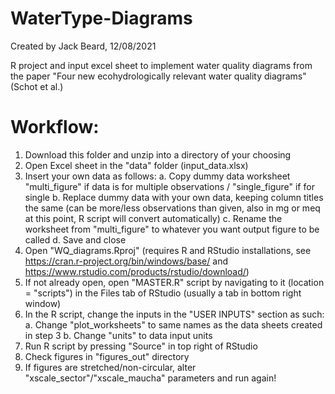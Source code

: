 # WaterType-Diagrams
Created by Jack Beard, 12/08/2021

R project and input excel sheet to implement water quality diagrams from the paper "Four new ecohydrologically relevant water quality diagrams" (Schot et al.)

# Workflow:
1. Download this folder and unzip into a directory of your choosing
2. Open Excel sheet in the "data" folder (input_data.xlsx)
3. Insert your own data as follows:
	a. Copy dummy data worksheet "multi_figure" if data is for multiple observations / "single_figure" if for single
	b. Replace dummy data with your own data, keeping column titles the same 
	   (can be more/less observations than given, also in mg or meq at this point, R script will convert automatically)
	c. Rename the worksheet from "multi_figure" to whatever you want output figure to be called
	d. Save and close
4. Open "WQ_diagrams.Rproj" (requires R and RStudio installations, see https://cran.r-project.org/bin/windows/base/ and https://www.rstudio.com/products/rstudio/download/)
5. If not already open, open "MASTER.R" script by navigating to it (location = "scripts") in the Files tab of RStudio (usually a tab in bottom right window)
6. In the R script, change the inputs in the "USER INPUTS" section as such:
	a. Change "plot_worksheets" to same names as the data sheets created in step 3
	b. Change "units" to data input units
7. Run R script by pressing "Source" in top right of RStudio
8. Check figures in "figures_out" directory
9. If figures are stretched/non-circular, alter "xscale_sector"/"xscale_maucha" parameters and run again!
